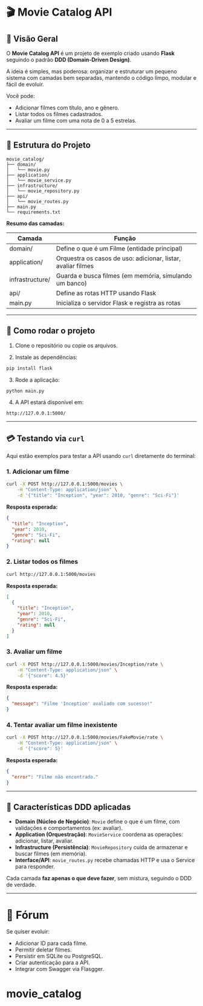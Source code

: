 # 🎬 Movie Catalog API

## 🔄 Visão Geral
O **Movie Catalog API** é um projeto de exemplo criado usando **Flask** seguindo o padrão **DDD (Domain-Driven Design)**.

A ideia é simples, mas poderosa: organizar e estruturar um pequeno sistema com camadas bem separadas, mantendo o código limpo, modular e fácil de evoluir.

Você pode:
- Adicionar filmes com título, ano e gênero.
- Listar todos os filmes cadastrados.
- Avaliar um filme com uma nota de 0 a 5 estrelas.

---

## 📁 Estrutura do Projeto

```
movie_catalog/
├── domain/
│   └── movie.py
├── application/
│   └── movie_service.py
├── infrastructure/
│   └── movie_repository.py
├── api/
│   └── movie_routes.py
├── main.py
└── requirements.txt
```

**Resumo das camadas:**

| Camada          | Função                                              |
|-----------------|-------------------------------------------------------------|
| domain/         | Define o que é um Filme (entidade principal)                |
| application/    | Orquestra os casos de uso: adicionar, listar, avaliar filmes |
| infrastructure/ | Guarda e busca filmes (em memória, simulando um banco)         |
| api/            | Define as rotas HTTP usando Flask                             |
| main.py         | Inicializa o servidor Flask e registra as rotas               |

---

## 🔧 Como rodar o projeto

1. Clone o repositório ou copie os arquivos.

2. Instale as dependências:
```bash
pip install flask
```

3. Rode a aplicação:
```bash
python main.py
```

4. A API estará disponível em:
```
http://127.0.0.1:5000/
```

---

## 💳 Testando via `curl`

Aqui estão exemplos para testar a API usando `curl` diretamente do terminal:

### 1. Adicionar um filme

```bash
curl -X POST http://127.0.0.1:5000/movies \
    -H "Content-Type: application/json" \
    -d '{"title": "Inception", "year": 2010, "genre": "Sci-Fi"}'
```

**Resposta esperada:**
```json
{
  "title": "Inception",
  "year": 2010,
  "genre": "Sci-Fi",
  "rating": null
}
```

### 2. Listar todos os filmes

```bash
curl http://127.0.0.1:5000/movies
```

**Resposta esperada:**
```json
[
  {
    "title": "Inception",
    "year": 2010,
    "genre": "Sci-Fi",
    "rating": null
  }
]
```

### 3. Avaliar um filme

```bash
curl -X POST http://127.0.0.1:5000/movies/Inception/rate \
    -H "Content-Type: application/json" \
    -d '{"score": 4.5}'
```

**Resposta esperada:**
```json
{
  "message": "Filme 'Inception' avaliado com sucesso!"
}
```

### 4. Tentar avaliar um filme inexistente

```bash
curl -X POST http://127.0.0.1:5000/movies/FakeMovie/rate \
    -H "Content-Type: application/json" \
    -d '{"score": 5}'
```

**Resposta esperada:**
```json
{
  "error": "Filme não encontrado."
}
```

---

## 💎 Características DDD aplicadas

- **Domain (Núcleo de Negócio)**: `Movie` define o que é um filme, com validações e comportamentos (ex: avaliar).
- **Application (Orquestração)**: `MovieService` coordena as operações: adicionar, listar, avaliar.
- **Infrastructure (Persistência)**: `MovieRepository` cuida de armazenar e buscar filmes (em memória).
- **Interface/API**: `movie_routes.py` recebe chamadas HTTP e usa o Service para responder.

Cada camada **faz apenas o que deve fazer**, sem mistura, seguindo o DDD de verdade.

---

# 🔄 Fórum

Se quiser evoluir:
- Adicionar ID para cada filme.
- Permitir deletar filmes.
- Persistir em SQLite ou PostgreSQL.
- Criar autenticação para a API.
- Integrar com Swagger via Flasgger.
# movie_catalog
